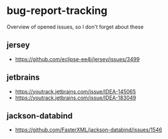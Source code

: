 # bug-report-tracking

Overview of opened issues, so I don't forget about these

## jersey

* https://github.com/eclipse-ee4j/jersey/issues/3499

## jetbrains

* https://youtrack.jetbrains.com/issue/IDEA-145065
* https://youtrack.jetbrains.com/issue/IDEA-183049

## jackson-databind

* https://github.com/FasterXML/jackson-databind/issues/1546
